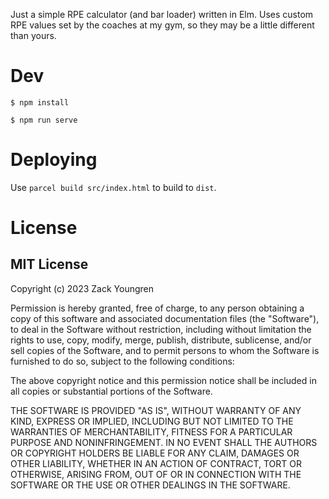 Just a simple RPE calculator (and bar loader) written in Elm. Uses custom RPE values set by the coaches at my gym, so they may be a little different than yours.

# Dev
`$ npm install`

`$ npm run serve`

# Deploying
Use `parcel build src/index.html` to build to `dist`.

# License

## MIT License

Copyright (c) 2023 Zack Youngren

Permission is hereby granted, free of charge, to any person obtaining a copy of this software and associated documentation files (the "Software"), to deal in the Software without restriction, including without limitation the rights to use, copy, modify, merge, publish, distribute, sublicense, and/or sell copies of the Software, and to permit persons to whom the Software is furnished to do so, subject to the following conditions:

The above copyright notice and this permission notice shall be included in all copies or substantial portions of the Software.

THE SOFTWARE IS PROVIDED "AS IS", WITHOUT WARRANTY OF ANY KIND, EXPRESS OR IMPLIED, INCLUDING BUT NOT LIMITED TO THE WARRANTIES OF MERCHANTABILITY, FITNESS FOR A PARTICULAR PURPOSE AND NONINFRINGEMENT. IN NO EVENT SHALL THE AUTHORS OR COPYRIGHT HOLDERS BE LIABLE FOR ANY CLAIM, DAMAGES OR OTHER LIABILITY, WHETHER IN AN ACTION OF CONTRACT, TORT OR OTHERWISE, ARISING FROM, OUT OF OR IN CONNECTION WITH THE SOFTWARE OR THE USE OR OTHER DEALINGS IN THE SOFTWARE.

